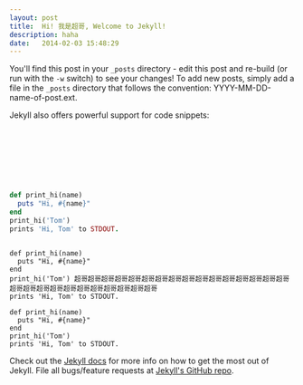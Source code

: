 ```yaml
---
layout: post
title:  Hi! 我是超哥, Welcome to Jekyll!
description: haha
date:   2014-02-03 15:48:29
---
```


You'll find this post in your `_posts` directory - edit this post and re-build (or run with the `-w` switch) to see your changes!
To add new posts, simply add a file in the `_posts` directory that follows the convention: YYYY-MM-DD-name-of-post.ext.

Jekyll also offers powerful support for code snippets:

```ruby








def print_hi(name)
  puts "Hi, #{name}"
end
print_hi('Tom')
prints 'Hi, Tom' to STDOUT.
```

```

def print_hi(name)
  puts "Hi, #{name}"
end
print_hi('Tom') 超哥超哥超哥超哥超哥超哥超哥超哥超哥超哥超哥超哥超哥超哥超哥超哥超哥超哥超哥超哥超哥超哥超哥超哥超哥超哥超哥
prints 'Hi, Tom' to STDOUT.

def print_hi(name)
  puts "Hi, #{name}"
end
print_hi('Tom')
prints 'Hi, Tom' to STDOUT.

```

Check out the [Jekyll docs][jekyll] for more info on how to get the most out of Jekyll. File all bugs/feature requests at [Jekyll's GitHub repo][jekyll-gh].

[jekyll-gh]: https://github.com/mojombo/jekyll
[jekyll]:    http://jekyllrb.com
